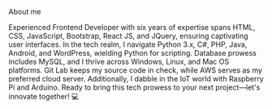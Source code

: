 About me

Experienced Frontend Developer with six years of expertise spans HTML, CSS, JavaScript, Bootstrap, React JS, and JQuery, ensuring captivating user interfaces. In the tech realm, I navigate Python 3.x, C#, PHP, Java, Android, and WordPress, wielding Python for scripting. Database prowess includes MySQL, and I thrive across Windows, Linux, and Mac OS platforms. Git Lab keeps my source code in check, while AWS serves as my preferred cloud server. Additionally, I dabble in the IoT world with Raspberry Pi and Arduino. Ready to bring this tech prowess to your next project—let's innovate together! 💻
<!---
smartjaganrao/smartjaganrao is a ✨ special ✨ repository because its `README.md` (this file) appears on your GitHub profile.
You can click the Preview link to take a look at your changes.
--->
